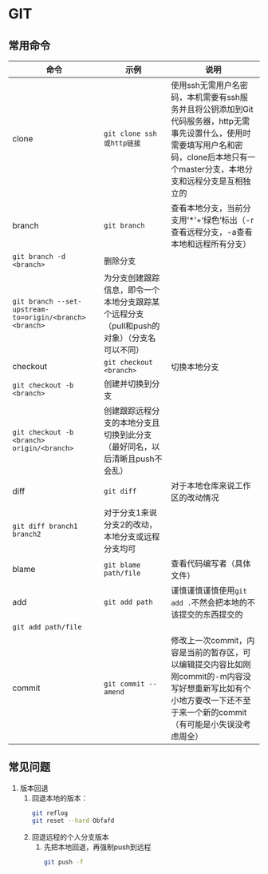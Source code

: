 # GIT

## 常用命令

命令 | 示例 | 说明
-|-|-
clone | `git clone ssh或http链接` | 使用ssh无需用户名密码，本机需要有ssh服务并且将公钥添加到Git代码服务器，http无需事先设置什么，使用时需要填写用户名和密码，clone后本地只有一个master分支，本地分支和远程分支是互相独立的
branch | `git branch` | 查看本地分支，当前分支用‘*’+‘绿色’标出（-r查看远程分支，-a查看本地和远程所有分支）
 | `git branch -d <branch>` | 删除分支
 | `git branch --set-upstream-to=origin/<branch> <branch>` | 为分支创建跟踪信息，即令一个本地分支跟踪某个远程分支（pull和push的对象）（分支名可以不同）
checkout | `git checkout <branch>` | 切换本地分支
 | `git checkout -b <branch>` | 创建并切换到分支
 | `git checkout -b <branch> origin/<branch>` | 创建跟踪远程分支的本地分支且切换到此分支（最好同名，以后清晰且push不会乱）
diff | `git diff` | 对于本地仓库来说工作区的改动情况
 | `git diff branch1 branch2` | 对于分支1来说分支2的改动，本地分支或远程分支均可
blame | `git blame path/file` | 查看代码编写者（具体文件）
add | `git add path` | 谨慎谨慎谨慎使用`git add .`不然会把本地的不该提交的东西提交的
 | `git add path/file` | 
commit | `git commit --amend` | 修改上一次commit，内容是当前的暂存区，可以编辑提交内容比如刚刚commit的-m内容没写好想重新写比如有个小地方要改一下还不至于来一个新的commit（有可能是小失误没考虑周全）

## 常见问题

1. 版本回退
   1. 回退本地的版本：
        ```sh
        git reflog
        git reset --hard Obfafd
        ```
   2. 回退远程的个人分支版本
      1. 先把本地回退，再强制push到远程
            ```sh
            git push -f
            ```